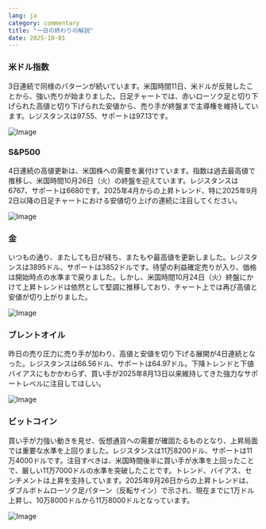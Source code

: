 ```yaml
---
lang: ja
category: commentary
title: "一日の終わりの解説"
date: 2025-10-01
---
```


### 米ドル指数

3日連続で同様のパターンが続いています。米国時間11日、米ドルが反発したことから、強い売りが始まりました。日足チャートでは、赤いローソク足と切り下げられた高値と切り下げられた安値から、売り手が終盤まで主導権を維持しています。レジスタンスは97.55、サポートは97.13です。

![Image](https://markleighedu.github.io/img/Oct-2025/01-Oct-2025/usdindex.jpg)

### S&P500

4日連続の高値更新は、米国株への需要を裏付けています。指数は過去最高値で推移し、米国時間10月26日（火）の終盤を迎えています。レジスタンスは6767、サポートは6680です。2025年4月からの上昇トレンド、特に2025年9月2日以降の日足チャートにおける安値切り上げの連続に注目してください。

![Image](https://markleighedu.github.io/img/Oct-2025/01-Oct-2025/sp500.jpg)

### 金

いつもの通り、またしても日が経ち、またもや最高値を更新しました。レジスタンスは3895ドル、サポートは3852ドルです。待望の利益確定売りが入り、価格は開始時点の水準まで戻りました。しかし、米国時間10月24日（火）終盤にかけて上昇トレンドは依然として堅調に推移しており、チャート上では再び高値と安値が切り上がりました。

![Image](https://markleighedu.github.io/img/Oct-2025/01-Oct-2025/gold.jpg)

### ブレントオイル

昨日の売り圧力に売り手が加わり、高値と安値を切り下げる展開が4日連続となった。レジスタンスは66.56ドル、サポートは64.97ドル。下降トレンドと下値バイアスにもかかわらず、買い手が2025年8月13日以来維持してきた強力なサポートレベルに注目してほしい。

![Image](https://markleighedu.github.io/img/Oct-2025/01-Oct-2025/brentoil.jpg)

### ビットコイン

買い手が力強い動きを見せ、仮想通貨への需要が確固たるものとなり、上昇局面では重要な水準を上回りました。レジスタンスは11万8200ドル、サポートは11万4000ドルです。注目すべきは、米国時間後半に買い手が水準を上回ったことで、厳しい11万7000ドルの水準を突破したことです。トレンド、バイアス、センチメントは上昇を支持しています。2025年9月26日からの上昇トレンドは、ダブルボトムローソク足パターン（反転サイン）で示され、現在までに1万ドル上昇し、10万8000ドルから11万8000ドルとなっています。

![Image](https://markleighedu.github.io/img/Oct-2025/01-Oct-2025/bitcoin.jpg)

